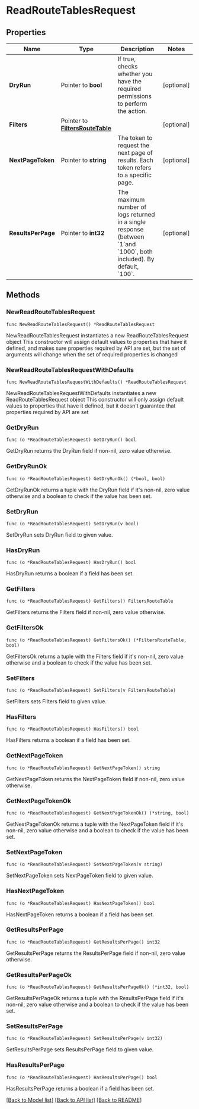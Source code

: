 # ReadRouteTablesRequest

## Properties

Name | Type | Description | Notes
------------ | ------------- | ------------- | -------------
**DryRun** | Pointer to **bool** | If true, checks whether you have the required permissions to perform the action. | [optional] 
**Filters** | Pointer to [**FiltersRouteTable**](FiltersRouteTable.md) |  | [optional] 
**NextPageToken** | Pointer to **string** | The token to request the next page of results. Each token refers to a specific page. | [optional] 
**ResultsPerPage** | Pointer to **int32** | The maximum number of logs returned in a single response (between &#x60;1&#x60;and &#x60;1000&#x60;, both included). By default, &#x60;100&#x60;. | [optional] 

## Methods

### NewReadRouteTablesRequest

`func NewReadRouteTablesRequest() *ReadRouteTablesRequest`

NewReadRouteTablesRequest instantiates a new ReadRouteTablesRequest object
This constructor will assign default values to properties that have it defined,
and makes sure properties required by API are set, but the set of arguments
will change when the set of required properties is changed

### NewReadRouteTablesRequestWithDefaults

`func NewReadRouteTablesRequestWithDefaults() *ReadRouteTablesRequest`

NewReadRouteTablesRequestWithDefaults instantiates a new ReadRouteTablesRequest object
This constructor will only assign default values to properties that have it defined,
but it doesn't guarantee that properties required by API are set

### GetDryRun

`func (o *ReadRouteTablesRequest) GetDryRun() bool`

GetDryRun returns the DryRun field if non-nil, zero value otherwise.

### GetDryRunOk

`func (o *ReadRouteTablesRequest) GetDryRunOk() (*bool, bool)`

GetDryRunOk returns a tuple with the DryRun field if it's non-nil, zero value otherwise
and a boolean to check if the value has been set.

### SetDryRun

`func (o *ReadRouteTablesRequest) SetDryRun(v bool)`

SetDryRun sets DryRun field to given value.

### HasDryRun

`func (o *ReadRouteTablesRequest) HasDryRun() bool`

HasDryRun returns a boolean if a field has been set.

### GetFilters

`func (o *ReadRouteTablesRequest) GetFilters() FiltersRouteTable`

GetFilters returns the Filters field if non-nil, zero value otherwise.

### GetFiltersOk

`func (o *ReadRouteTablesRequest) GetFiltersOk() (*FiltersRouteTable, bool)`

GetFiltersOk returns a tuple with the Filters field if it's non-nil, zero value otherwise
and a boolean to check if the value has been set.

### SetFilters

`func (o *ReadRouteTablesRequest) SetFilters(v FiltersRouteTable)`

SetFilters sets Filters field to given value.

### HasFilters

`func (o *ReadRouteTablesRequest) HasFilters() bool`

HasFilters returns a boolean if a field has been set.

### GetNextPageToken

`func (o *ReadRouteTablesRequest) GetNextPageToken() string`

GetNextPageToken returns the NextPageToken field if non-nil, zero value otherwise.

### GetNextPageTokenOk

`func (o *ReadRouteTablesRequest) GetNextPageTokenOk() (*string, bool)`

GetNextPageTokenOk returns a tuple with the NextPageToken field if it's non-nil, zero value otherwise
and a boolean to check if the value has been set.

### SetNextPageToken

`func (o *ReadRouteTablesRequest) SetNextPageToken(v string)`

SetNextPageToken sets NextPageToken field to given value.

### HasNextPageToken

`func (o *ReadRouteTablesRequest) HasNextPageToken() bool`

HasNextPageToken returns a boolean if a field has been set.

### GetResultsPerPage

`func (o *ReadRouteTablesRequest) GetResultsPerPage() int32`

GetResultsPerPage returns the ResultsPerPage field if non-nil, zero value otherwise.

### GetResultsPerPageOk

`func (o *ReadRouteTablesRequest) GetResultsPerPageOk() (*int32, bool)`

GetResultsPerPageOk returns a tuple with the ResultsPerPage field if it's non-nil, zero value otherwise
and a boolean to check if the value has been set.

### SetResultsPerPage

`func (o *ReadRouteTablesRequest) SetResultsPerPage(v int32)`

SetResultsPerPage sets ResultsPerPage field to given value.

### HasResultsPerPage

`func (o *ReadRouteTablesRequest) HasResultsPerPage() bool`

HasResultsPerPage returns a boolean if a field has been set.


[[Back to Model list]](../README.md#documentation-for-models) [[Back to API list]](../README.md#documentation-for-api-endpoints) [[Back to README]](../README.md)


